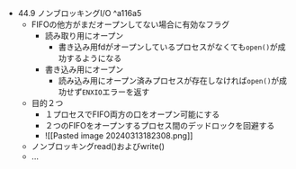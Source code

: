 - 44.9 ノンブロッキングI/O ^a116a5
	- FIFOの他方がまだオープンしてない場合に有効なフラグ
		- 読み取り用にオープン
			- 書き込み用fdがオープンしているプロセスがなくても`open()`が成功するようになる
		- 書き込み用にオープン
			- 読み込み用にオープン済みプロセスが存在しなければ`open()`が成功せず`ENXIO`エラーを返す
	- 目的２つ
		- １プロセスでFIFO両方の口をオープン可能にする
		- ２つのFIFOをオープンするプロセス間のデッドロックを回避する
		- ![[Pasted image 20240313182308.png]]
	- ノンブロッキングread()およびwrite()
	- ...